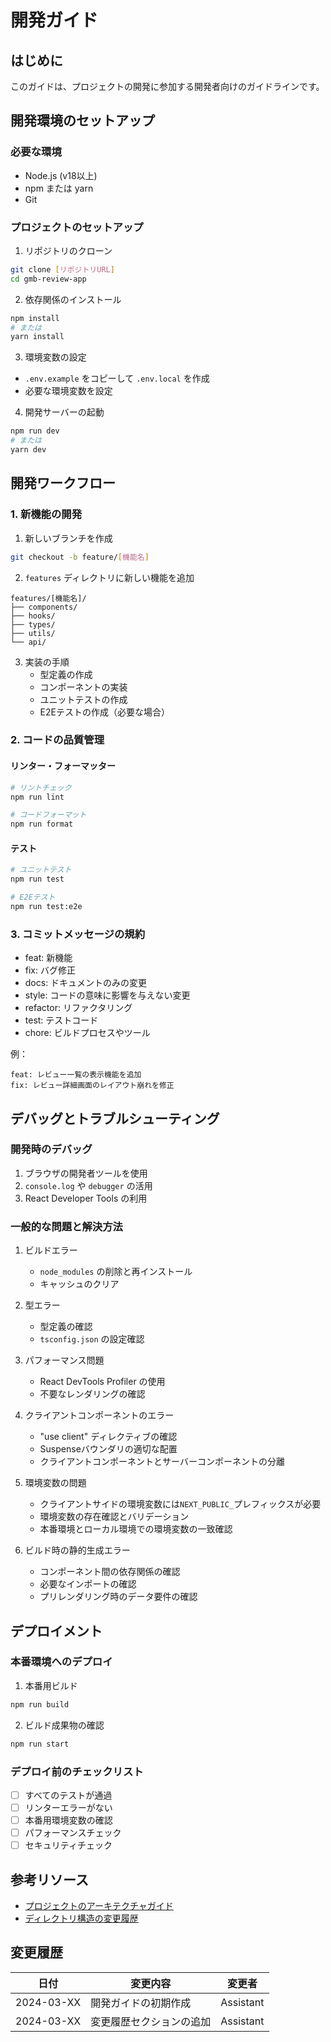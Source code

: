 # 開発ガイド

## はじめに

このガイドは、プロジェクトの開発に参加する開発者向けのガイドラインです。

## 開発環境のセットアップ

### 必要な環境

- Node.js (v18以上)
- npm または yarn
- Git

### プロジェクトのセットアップ

1. リポジトリのクローン

```bash
git clone [リポジトリURL]
cd gmb-review-app
```

2. 依存関係のインストール

```bash
npm install
# または
yarn install
```

3. 環境変数の設定

- `.env.example` をコピーして `.env.local` を作成
- 必要な環境変数を設定

4. 開発サーバーの起動

```bash
npm run dev
# または
yarn dev
```

## 開発ワークフロー

### 1. 新機能の開発

1. 新しいブランチを作成

```bash
git checkout -b feature/[機能名]
```

2. `features` ディレクトリに新しい機能を追加

```
features/[機能名]/
├── components/
├── hooks/
├── types/
├── utils/
└── api/
```

3. 実装の手順
   - 型定義の作成
   - コンポーネントの実装
   - ユニットテストの作成
   - E2Eテストの作成（必要な場合）

### 2. コードの品質管理

#### リンター・フォーマッター

```bash
# リントチェック
npm run lint

# コードフォーマット
npm run format
```

#### テスト

```bash
# ユニットテスト
npm run test

# E2Eテスト
npm run test:e2e
```

### 3. コミットメッセージの規約

- feat: 新機能
- fix: バグ修正
- docs: ドキュメントのみの変更
- style: コードの意味に影響を与えない変更
- refactor: リファクタリング
- test: テストコード
- chore: ビルドプロセスやツール

例：

```
feat: レビュー一覧の表示機能を追加
fix: レビュー詳細画面のレイアウト崩れを修正
```

## デバッグとトラブルシューティング

### 開発時のデバッグ

1. ブラウザの開発者ツールを使用
2. `console.log` や `debugger` の活用
3. React Developer Tools の利用

### 一般的な問題と解決方法

1. ビルドエラー

   - `node_modules` の削除と再インストール
   - キャッシュのクリア

2. 型エラー

   - 型定義の確認
   - `tsconfig.json` の設定確認

3. パフォーマンス問題

   - React DevTools Profiler の使用
   - 不要なレンダリングの確認

4. クライアントコンポーネントのエラー

   - "use client" ディレクティブの確認
   - Suspenseバウンダリの適切な配置
   - クライアントコンポーネントとサーバーコンポーネントの分離

5. 環境変数の問題

   - クライアントサイドの環境変数には`NEXT_PUBLIC_`プレフィックスが必要
   - 環境変数の存在確認とバリデーション
   - 本番環境とローカル環境での環境変数の一致確認

6. ビルド時の静的生成エラー
   - コンポーネント間の依存関係の確認
   - 必要なインポートの確認
   - プリレンダリング時のデータ要件の確認

## デプロイメント

### 本番環境へのデプロイ

1. 本番用ビルド

```bash
npm run build
```

2. ビルド成果物の確認

```bash
npm run start
```

### デプロイ前のチェックリスト

- [ ] すべてのテストが通過
- [ ] リンターエラーがない
- [ ] 本番用環境変数の確認
- [ ] パフォーマンスチェック
- [ ] セキュリティチェック

## 参考リソース

- [プロジェクトのアーキテクチャガイド](../architecture/project-architecture.md)
- [ディレクトリ構造の変更履歴](../changes/directory-restructure.md)

## 変更履歴

| 日付       | 変更内容                 | 変更者    |
| ---------- | ------------------------ | --------- |
| 2024-03-XX | 開発ガイドの初期作成     | Assistant |
| 2024-03-XX | 変更履歴セクションの追加 | Assistant |
